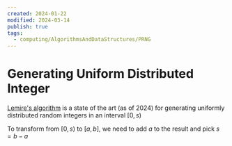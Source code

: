 ```yaml
---
created: 2024-01-22
modified: 2024-03-14
publish: true
tags:
  - computing/AlgorithmsAndDataStructures/PRNG
---
```


# Generating Uniform Distributed Integer
[Lemire's algorithm](https://arxiv.org/abs/1805.10941) is a state of the art (as of 2024) for generating uniformly distributed random integers in an interval $[0, s)$

To transform from $[0, s)$ to $[a, b]$, we need to add $a$ to the result and pick $s = b-a$